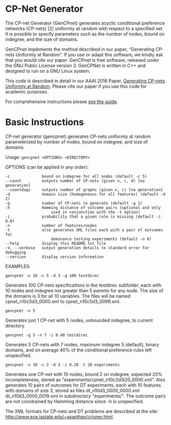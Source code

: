 # CP-Net Generator

The CP-net Generator (GenCPnet) generates acyclic conditional preference networks (CP-nets) [2] uniformly at random with respect to a specified set. It is possible to specify parameters such as the number of nodes, bound on indegree, and the size of domains.

GenCPnet implements the method described in our paper, “Generating CP-nets Uniformly at Random”. If you use or adapt this software, we kindly ask that you would cite our paper. GenCPnet is free software, released under the GNU Public License version 3. GenCPNet is written in C++ and designed to run on a GNU Linux system. 

This code is described in detail in our AAAI 2016 Paper, [Generating CP-nets Uniformly at Random](http://www.nickmattei.net/docs/gencp.pdf).  Please cite our paper if you use this code for academic purposes.

For comprehensive instructions please [see the guide](/doc/Gencpnet_guide.pdf).

# Basic Instructions

CP-net generator (gencpnet) generates CP-nets uniformly at random parameterized by number of nodes, bound on indegree, and size of domains.

Usage: `gencpnet <OPTIONS> <DIRECTORY>`

OPTIONS (can be applied in any order):
```
-c              bound on indegree for all nodes (default -c 5)
--count         outputs number of CP-nets (given n, c, d) [no generation]
--countdags     outputs number of graphs (given n, c) [no generation]
-d              domain size (homogeneous for all features) (default -d 2)
-g              number of CP-nets to generate (default -g 1)
-h              Hamming distance of outcome pairs (optional and only 
                    used in conjunction with the -t option)
-i              probability that a given rule is missing (default -i 0.0)
-n              number of features/nodes
-t              also generates XML files each with a pair of outcomes for
                    dominance testing experiments (default -o 0)
--help          display this README.txt file
-V, --verbose   output generation details to standard error for debugging
--version       display version information
```

EXAMPLES:

```gencpnet -n 10 -c 5 -d 3 -g 100 testdirec```

Generates 100 CP-nets specifications in the testdirec subfolder, each with 10 nodes and indegree not greater than 5 parents for any node. The size of the domains is 3 for all 10 variables.  The files will be named cpnet_n10c5d3_0000.xml to cpnet_n10c5d3_0099.xml.

```gencpnet -n 5```

Generates just 1 CP-net with 5 nodes, unbounded indegree, to current directory.

```gencpnet -g 5 -n 7 -i 0.40 testdirec```

Generates 5 CP-nets with 7 nodes, maximum indegree 5 (default), binary domains, and on average 40% of the conditional preference rules left unspecified.

```gencpnet -n 10 -c 2 -d 3 -i 0.20 -t 20 experiments```

Generates one CP-net with 10 nodes, bound 2 on indegree, expected 20% incompleteness, stored as "experiments/cpnet_n10c2d3i20_0000.xml". Also generates 10 pairs of outcomes for DT experiments, each with 10 features with domains of size 3, stored as files dt_n10d3_0000_0000.xml dt_n10d3_0000_0019.xml in subdirectory "experiments/".  The outcome pairs are not constrained by Hamming distance since -h is unspecified.

The XML formats for CP-nets and DT problems are described at the site:
<http://www.ece.iastate.edu/~gsanthan/crisner.html>.
